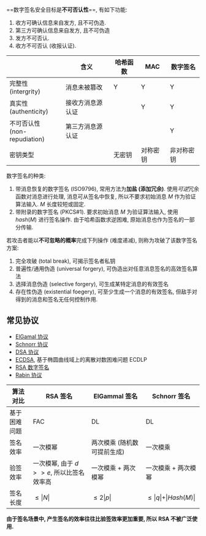 ==数字签名安全目标是**不可否认性**==, 有如下功能:

1. 收方可确认信息来自发方, 且不可伪造.
2. 第三方可确认信息来自发方, 且不可伪造
3. 发方不可否认.
4. 收方不可否认 (收报认证).

|            |   含义  | 哈希函数 | MAC      | 数字签名   |
| ---------- | --- | -------- | -------- | ---------- |
| 完整性<br>(intergrity)   |  消息未被篡改   | Y        | Y        | Y          |
| 真实性<br>(authenticity)     |  接收方消息源认证   |         | Y        | Y          |
| 不可否认性<br>(non-repudiation) |  第三方消息源认证   |         |         | Y          |
| 密钥类型   |     | 无密钥   | 对称密钥 | 非对称密钥 |

数字签名的种类:

1. 带消息恢复的数字签名 (ISO9796), 常用方法为**加盐 (添加冗余)**. 使用*可逆*冗余函数对消息进行处理, 消息可从签名中恢复, 所以不要求初始消息 $M$ 作为验证算法输入. $M$ 长度较短或固定.
2. 带附录的数字签名 (PKCS#1). 要求初始消息 $M$ 为验证算法输入, 使用 $hash(M)$ 进行签名操作. 由于哈希函数求逆困难, 原始消息也作为签名的一部分传输.

若攻击者能以**不可忽略的概率**完成下列操作 (难度递减), 则称为攻破了该数字签名方案:

1. 完全攻破 (total break), 可揭示签名者私钥
2. 普遍性/通用伪造 (universal forgery), 可伪造出对任意消息签名的高效签名算法
3. 选择消息伪造 (selective forgery), 可生成某特定消息的有效签名
4. 存在性伪造 (existential foegery), 可至少生成一个消息的有效签名, 但敌手对得到的消息和签名无任何控制作用.

## 常见协议

- [ElGamal 协议](Security/密码学/公钥密码/ElGamal%20协议.md)
- [Schnorr 协议](Security/密码学/公钥密码/数字签名/Schnorr%20协议.md)
- [DSA 协议](Security/密码学/公钥密码/数字签名/DSA%20协议.md)
- [ECDSA](ECC/ECC.md), 基于椭圆曲线域上的离散对数困难问题 ECDLP
- [RSA 数字签名](RSA/RSA-签名.md)
- [Rabin 协议](Security/密码学/公钥密码/Rabin%20协议.md)


|   算法对比           | RSA 签名            | ElGammal 签名               | Schnorr 签名        |
| ------------ | ------------------- | --------------------------- | ------------------- |
| 基于困难问题 | FAC                 | DL                          | DL                  |
| 签名效率     | 一次模幂          | 两次模乘 (随机数可提前生成) | 一次模乘            |
| 验签效率     | 一次模幂, 由于 $d>>e$, 所以比签名效率高           | 一次模乘 + 两次模幂         | 一次模乘 + 两次模幂 |
| 签名长度     | $\leq \vert N\vert$ | $\leq 2\vert p\vert$        | $\leq \vert q\vert + \vert Hash(M)\vert$                    |

**由于签名场景中, 产生签名的效率往往比验签效率更加重要, 所以 RSA 不被广泛使用.**
